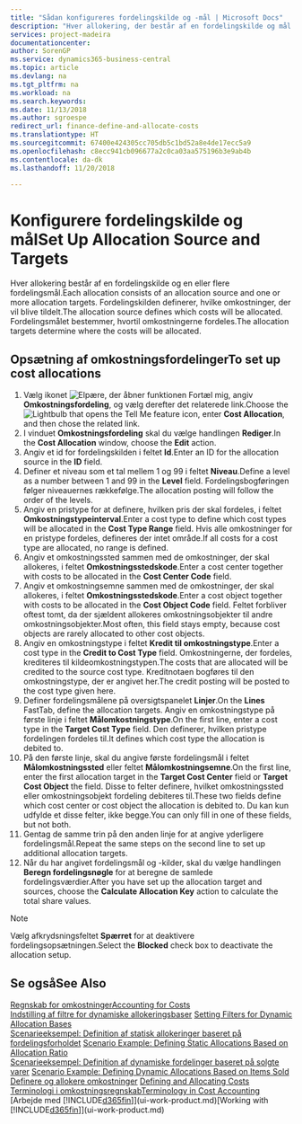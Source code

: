 ```yaml
---
title: "Sådan konfigureres fordelingskilde og -mål | Microsoft Docs"
description: "Hver allokering, der består af en fordelingskilde og mål for en eller flere fordelinger. Fordelingskilden definerer, hvilke omkostninger, der vil blive tildelt. Fordelingsmålet bestemmer, hvortil omkostningerne fordeles."
services: project-madeira
documentationcenter: 
author: SorenGP
ms.service: dynamics365-business-central
ms.topic: article
ms.devlang: na
ms.tgt_pltfrm: na
ms.workload: na
ms.search.keywords: 
ms.date: 11/13/2018
ms.author: sgroespe
redirect_url: finance-define-and-allocate-costs
ms.translationtype: HT
ms.sourcegitcommit: 67400e424305cc705db5c1bd52a8e4de17ecc5a9
ms.openlocfilehash: c8ecc941cb096677a2c0ca03aa575196b3e9ab4b
ms.contentlocale: da-dk
ms.lasthandoff: 11/20/2018

---
```

# <a name="set-up-allocation-source-and-targets"></a><span data-ttu-id="ba13e-105">Konfigurere fordelingskilde og mål</span><span class="sxs-lookup"><span data-stu-id="ba13e-105">Set Up Allocation Source and Targets</span></span>
<span data-ttu-id="ba13e-106">Hver allokering består af en fordelingskilde og en eller flere fordelingsmål.</span><span class="sxs-lookup"><span data-stu-id="ba13e-106">Each allocation consists of an allocation source and one or more allocation targets.</span></span> <span data-ttu-id="ba13e-107">Fordelingskilden definerer, hvilke omkostninger, der vil blive tildelt.</span><span class="sxs-lookup"><span data-stu-id="ba13e-107">The allocation source defines which costs will be allocated.</span></span> <span data-ttu-id="ba13e-108">Fordelingsmålet bestemmer, hvortil omkostningerne fordeles.</span><span class="sxs-lookup"><span data-stu-id="ba13e-108">The allocation targets determine where the costs will be allocated.</span></span>  

## <a name="to-set-up-cost-allocations"></a><span data-ttu-id="ba13e-109">Opsætning af omkostningsfordelinger</span><span class="sxs-lookup"><span data-stu-id="ba13e-109">To set up cost allocations</span></span>  
1.  <span data-ttu-id="ba13e-110">Vælg ikonet ![Elpære, der åbner funktionen Fortæl mig](media/ui-search/search_small.png "Fortæl mig, hvad du vil foretage dig"), angiv **Omkostningsfordeling**, og vælg derefter det relaterede link.</span><span class="sxs-lookup"><span data-stu-id="ba13e-110">Choose the ![Lightbulb that opens the Tell Me feature](media/ui-search/search_small.png "Tell me what you want to do") icon, enter **Cost Allocation**, and then chose the related link.</span></span>  
2.  <span data-ttu-id="ba13e-111">I vinduet **Omkostningsfordeling** skal du vælge handlingen **Rediger**.</span><span class="sxs-lookup"><span data-stu-id="ba13e-111">In the **Cost Allocation** window, choose the **Edit** action.</span></span>  
3.  <span data-ttu-id="ba13e-112">Angiv et id for fordelingskilden i feltet **Id**.</span><span class="sxs-lookup"><span data-stu-id="ba13e-112">Enter an ID for the allocation source in the **ID** field.</span></span>  
4.  <span data-ttu-id="ba13e-113">Definer et niveau som et tal mellem 1 og 99 i feltet **Niveau**.</span><span class="sxs-lookup"><span data-stu-id="ba13e-113">Define a level as a number between 1 and 99 in the **Level** field.</span></span> <span data-ttu-id="ba13e-114">Fordelingsbogføringen følger niveauernes rækkefølge.</span><span class="sxs-lookup"><span data-stu-id="ba13e-114">The allocation posting will follow the order of the levels.</span></span>  
5.  <span data-ttu-id="ba13e-115">Angiv en pristype for at definere, hvilken pris der skal fordeles, i feltet **Omkostningstypeinterval**.</span><span class="sxs-lookup"><span data-stu-id="ba13e-115">Enter a cost type to define which cost types will be allocated in the **Cost Type Range** field.</span></span> <span data-ttu-id="ba13e-116">Hvis alle omkostninger for en pristype fordeles, defineres der intet område.</span><span class="sxs-lookup"><span data-stu-id="ba13e-116">If all costs for a cost type are allocated, no range is defined.</span></span>  
6.  <span data-ttu-id="ba13e-117">Angiv et omkostningssted sammen med de omkostninger, der skal allokeres, i feltet **Omkostningsstedskode**.</span><span class="sxs-lookup"><span data-stu-id="ba13e-117">Enter a cost center together with costs to be allocated in the **Cost Center Code** field.</span></span>  
7.  <span data-ttu-id="ba13e-118">Angiv et omkostningsemne sammen med de omkostninger, der skal allokeres, i feltet **Omkostningsstedskode**.</span><span class="sxs-lookup"><span data-stu-id="ba13e-118">Enter a cost object together with costs to be allocated in the **Cost Object Code** field.</span></span> <span data-ttu-id="ba13e-119">Feltet forbliver oftest tomt, da der sjældent allokeres omkostningsobjekter til andre omkostningsobjekter.</span><span class="sxs-lookup"><span data-stu-id="ba13e-119">Most often, this field stays empty, because cost objects are rarely allocated to other cost objects.</span></span>  
8.  <span data-ttu-id="ba13e-120">Angiv en omkostningstype i feltet **Kredit til omkostningstype**.</span><span class="sxs-lookup"><span data-stu-id="ba13e-120">Enter a cost type in the **Credit to Cost Type** field.</span></span> <span data-ttu-id="ba13e-121">Omkostningerne, der fordeles, krediteres til kildeomkostningstypen.</span><span class="sxs-lookup"><span data-stu-id="ba13e-121">The costs that are allocated will be credited to the source cost type.</span></span> <span data-ttu-id="ba13e-122">Kreditnotaen bogføres til den omkostningstype, der er angivet her.</span><span class="sxs-lookup"><span data-stu-id="ba13e-122">The credit posting will be posted to the cost type given here.</span></span>  
9. <span data-ttu-id="ba13e-123">Definer fordelingsmålene på oversigtspanelet **Linjer**.</span><span class="sxs-lookup"><span data-stu-id="ba13e-123">On the **Lines** FastTab, define the allocation targets.</span></span> <span data-ttu-id="ba13e-124">Angiv en omkostningstype på første linje i feltet **Målomkostningstype**.</span><span class="sxs-lookup"><span data-stu-id="ba13e-124">On the first line, enter a cost type in the **Target Cost Type** field.</span></span> <span data-ttu-id="ba13e-125">Den definerer, hvilken pristype fordelingen fordeles til.</span><span class="sxs-lookup"><span data-stu-id="ba13e-125">It defines which cost type the allocation is debited to.</span></span>  
10. <span data-ttu-id="ba13e-126">På den første linje, skal du angive første fordelingsmål i feltet **Målomkostningssted** eller feltet **Målomkostningsemne**.</span><span class="sxs-lookup"><span data-stu-id="ba13e-126">On the first line, enter the first allocation target in the **Target Cost Center** field or **Target Cost Object** the field.</span></span> <span data-ttu-id="ba13e-127">Disse to felter definere, hvilket omkostningssted eller omkostningsobjekt fordeling debiteres til.</span><span class="sxs-lookup"><span data-stu-id="ba13e-127">These two fields define which cost center or cost object the allocation is debited to.</span></span> <span data-ttu-id="ba13e-128">Du kan kun udfylde et disse felter, ikke begge.</span><span class="sxs-lookup"><span data-stu-id="ba13e-128">You can only fill in one of these fields, but not both.</span></span>  
11. <span data-ttu-id="ba13e-129">Gentag de samme trin på den anden linje for at angive yderligere fordelingsmål.</span><span class="sxs-lookup"><span data-stu-id="ba13e-129">Repeat the same steps on the second line to set up additional allocation targets.</span></span>  
12. <span data-ttu-id="ba13e-130">Når du har angivet fordelingsmål og -kilder, skal du vælge handlingen **Beregn fordelingsnøgle** for at beregne de samlede fordelingsværdier.</span><span class="sxs-lookup"><span data-stu-id="ba13e-130">After you have set up the allocation target and sources, choose the **Calculate Allocation Key** action to calculate the total share values.</span></span>  

> [!NOTE]  
>  <span data-ttu-id="ba13e-131">Vælg afkrydsningsfeltet **Spærret** for at deaktivere fordelingsopsætningen.</span><span class="sxs-lookup"><span data-stu-id="ba13e-131">Select the **Blocked** check box to deactivate the allocation setup.</span></span>  

## <a name="see-also"></a><span data-ttu-id="ba13e-132">Se også</span><span class="sxs-lookup"><span data-stu-id="ba13e-132">See Also</span></span>  
[<span data-ttu-id="ba13e-133">Regnskab for omkostninger</span><span class="sxs-lookup"><span data-stu-id="ba13e-133">Accounting for Costs</span></span>](finance-manage-cost-accounting.md)  
 <span data-ttu-id="ba13e-134">[Indstilling af filtre for dynamiske allokeringsbaser](finance-setting-filters-for-dynamic-allocation-bases.md) </span><span class="sxs-lookup"><span data-stu-id="ba13e-134">[Setting Filters for Dynamic Allocation Bases](finance-setting-filters-for-dynamic-allocation-bases.md) </span></span>  
 <span data-ttu-id="ba13e-135">[Scenarieeksempel: Definition af statisk allokeringer baseret på fordelingsforholdet](finance-scenario-example-defining-static-allocations-based-on-allocation-ratio.md) </span><span class="sxs-lookup"><span data-stu-id="ba13e-135">[Scenario Example: Defining Static Allocations Based on Allocation Ratio](finance-scenario-example-defining-static-allocations-based-on-allocation-ratio.md) </span></span>  
 <span data-ttu-id="ba13e-136">[Scenarieeksempel: Definition af dynamiske fordelinger baseret på solgte varer](finance-scenario-example-defining-dynamic-allocations-based-on-items-sold.md) </span><span class="sxs-lookup"><span data-stu-id="ba13e-136">[Scenario Example: Defining Dynamic Allocations Based on Items Sold](finance-scenario-example-defining-dynamic-allocations-based-on-items-sold.md) </span></span>  
 <span data-ttu-id="ba13e-137">[Definere og allokere omkostninger](finance-define-and-allocate-costs.md) </span><span class="sxs-lookup"><span data-stu-id="ba13e-137">[Defining and Allocating Costs](finance-define-and-allocate-costs.md) </span></span>  
 [<span data-ttu-id="ba13e-138">Terminologi i omkostningsregnskab</span><span class="sxs-lookup"><span data-stu-id="ba13e-138">Terminology in Cost Accounting</span></span>](finance-terminology-in-cost-accounting.md)  
 <span data-ttu-id="ba13e-139">[Arbejde med [!INCLUDE[d365fin](includes/d365fin_md.md)]](ui-work-product.md)</span><span class="sxs-lookup"><span data-stu-id="ba13e-139">[Working with [!INCLUDE[d365fin](includes/d365fin_md.md)]](ui-work-product.md)</span></span>

